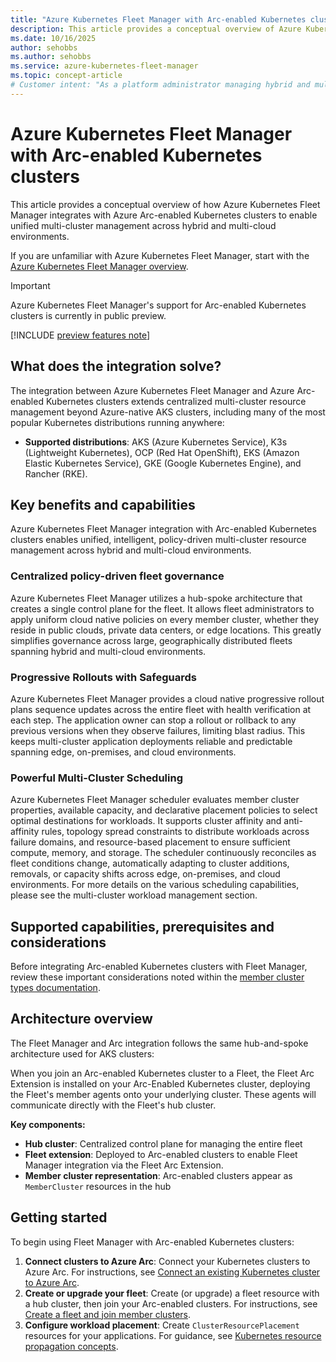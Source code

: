 ```yaml
---
title: "Azure Kubernetes Fleet Manager with Arc-enabled Kubernetes clusters"
description: This article provides a conceptual overview of Azure Kubernetes Fleet Manager integration with Azure Arc-enabled Kubernetes clusters.
ms.date: 10/16/2025
author: sehobbs
ms.author: sehobbs
ms.service: azure-kubernetes-fleet-manager
ms.topic: concept-article
# Customer intent: "As a platform administrator managing hybrid and multi-cloud Kubernetes infrastructure, I want to understand how Azure Kubernetes Fleet Manager integrates with Arc-enabled Kubernetes clusters, so that I can centrally manage my entire fleet regardless of where clusters are running."
---
```


# Azure Kubernetes Fleet Manager with Arc-enabled Kubernetes clusters

This article provides a conceptual overview of how Azure Kubernetes Fleet Manager integrates with Azure Arc-enabled Kubernetes clusters to enable unified multi-cluster management across hybrid and multi-cloud environments.

If you are unfamiliar with Azure Kubernetes Fleet Manager, start with the [Azure Kubernetes Fleet Manager overview](./concepts-fleet-manager-overview.md).

> [!IMPORTANT]
> Azure Kubernetes Fleet Manager's support for Arc-enabled Kubernetes clusters is currently in public preview.

[!INCLUDE [preview features note](./includes/preview/preview-callout.md)]

## What does the integration solve?

The integration between Azure Kubernetes Fleet Manager and Azure Arc-enabled Kubernetes clusters extends centralized multi-cluster resource management beyond Azure-native AKS clusters, including many of the most popular Kubernetes distributions running anywhere:

- **Supported distributions**: AKS (Azure Kubernetes Service), K3s (Lightweight Kubernetes), OCP (Red Hat OpenShift), EKS (Amazon Elastic Kubernetes Service), GKE (Google Kubernetes Engine), and Rancher (RKE).

## Key benefits and capabilities

Azure Kubernetes Fleet Manager integration with Arc-enabled Kubernetes clusters enables unified, intelligent, policy-driven multi-cluster resource management across hybrid and multi-cloud environments.

### Centralized policy-driven fleet governance

Azure Kubernetes Fleet Manager utilizes a hub-spoke architecture that creates a single control plane for the fleet. It allows fleet administrators to apply uniform cloud native policies on every member cluster, whether they reside in public clouds, private data centers, or edge locations. This greatly simplifies governance across large, geographically distributed fleets spanning hybrid and multi-cloud environments.

### Progressive Rollouts with Safeguards

Azure Kubernetes Fleet Manager provides a cloud native progressive rollout plans sequence updates across the entire fleet with health verification at each step. The application owner can stop a rollout or rollback to any previous versions when they observe failures, limiting blast radius. This keeps multi-cluster application deployments reliable and predictable spanning edge, on-premises, and cloud environments.

### Powerful Multi-Cluster Scheduling

Azure Kubernetes Fleet Manager scheduler evaluates member cluster properties, available capacity, and declarative placement policies to select optimal destinations for workloads. It supports cluster affinity and anti-affinity rules, topology spread constraints to distribute workloads across failure domains, and resource-based placement to ensure sufficient compute, memory, and storage. The scheduler continuously reconciles as fleet conditions change, automatically adapting to cluster additions, removals, or capacity shifts across edge, on-premises, and cloud environments. For more details on the various scheduling capabilities, please see the multi-cluster workload management section.

## Supported capabilities, prerequisites and considerations

Before integrating Arc-enabled Kubernetes clusters with Fleet Manager, review these important considerations
noted within the [member cluster types documentation](./concepts-member-cluster-types.md).

## Architecture overview

The Fleet Manager and Arc integration follows the same hub-and-spoke architecture used for AKS clusters:

When you join an Arc-enabled Kubernetes cluster to a Fleet, the Fleet Arc Extension is installed on your Arc-Enabled Kubernetes cluster, deploying the Fleet's member agents onto your underlying cluster. These agents will communicate directly with the Fleet's hub cluster. 

**Key components:**

- **Hub cluster**: Centralized control plane for managing the entire fleet
- **Fleet extension**: Deployed to Arc-enabled clusters to enable Fleet Manager integration via the Fleet Arc Extension.
- **Member cluster representation**: Arc-enabled clusters appear as `MemberCluster` resources in the hub

## Getting started 

To begin using Fleet Manager with Arc-enabled Kubernetes clusters:

1. **Connect clusters to Azure Arc**: Connect your Kubernetes clusters to Azure Arc. For instructions, see [Connect an existing Kubernetes cluster to Azure Arc](/azure/azure-arc/kubernetes/quickstart-connect-cluster).
2. **Create or upgrade your fleet**: Create (or upgrade) a fleet resource with a hub cluster, then join your Arc-enabled clusters. For instructions, see [Create a fleet and join member clusters](./quickstart-create-fleet-and-members.md).
3. **Configure workload placement**: Create `ClusterResourcePlacement` resources for your applications. For guidance, see [Kubernetes resource propagation concepts](./concepts-resource-propagation.md).
